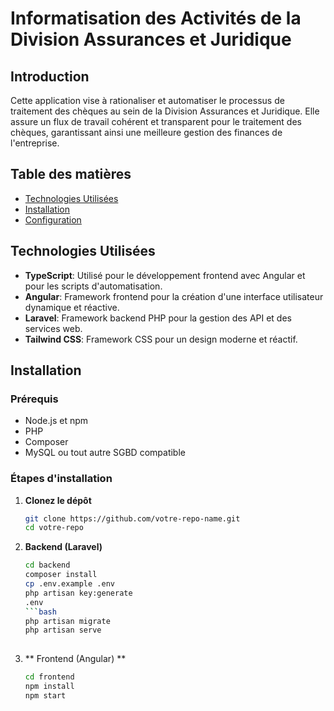 # Informatisation des Activités de la Division Assurances et Juridique

## Introduction
Cette application vise à rationaliser et automatiser le processus de traitement des chèques au sein de la Division Assurances et Juridique. Elle assure un flux de travail cohérent et transparent pour le traitement des chèques, garantissant ainsi une meilleure gestion des finances de l'entreprise.

## Table des matières
- [Technologies Utilisées](#technologies-utilisées)
- [Installation](#installation)
- [Configuration](#configuration)
  
## Technologies Utilisées
- **TypeScript**: Utilisé pour le développement frontend avec Angular et pour les scripts d'automatisation.
- **Angular**: Framework frontend pour la création d'une interface utilisateur dynamique et réactive.
- **Laravel**: Framework backend PHP pour la gestion des API et des services web.
- **Tailwind CSS**: Framework CSS pour un design moderne et réactif.

## Installation

### Prérequis
- Node.js et npm
- PHP
- Composer
- MySQL ou tout autre SGBD compatible

### Étapes d'installation

1. **Clonez le dépôt**
   ```bash
   git clone https://github.com/votre-repo-name.git
   cd votre-repo
2. **Backend (Laravel)**
    ```bash
    cd backend
   composer install
   cp .env.example .env
   php artisan key:generate
    .env
    ```bash
   php artisan migrate
   php artisan serve
  
3. ** Frontend (Angular) **
   ```bash
   cd frontend
   npm install
   npm start


   
